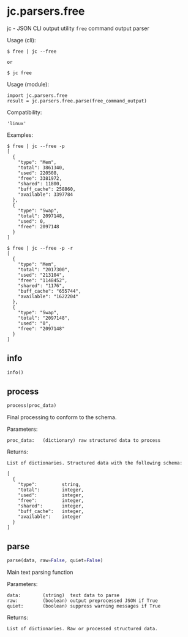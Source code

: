 
# jc.parsers.free
jc - JSON CLI output utility `free` command output parser

Usage (cli):

    $ free | jc --free

    or

    $ jc free

Usage (module):

    import jc.parsers.free
    result = jc.parsers.free.parse(free_command_output)

Compatibility:

    'linux'

Examples:

    $ free | jc --free -p
    [
      {
        "type": "Mem",
        "total": 3861340,
        "used": 220508,
        "free": 3381972,
        "shared": 11800,
        "buff_cache": 258860,
        "available": 3397784
      },
      {
        "type": "Swap",
        "total": 2097148,
        "used": 0,
        "free": 2097148
      }
    ]

    $ free | jc --free -p -r
    [
      {
        "type": "Mem",
        "total": "2017300",
        "used": "213104",
        "free": "1148452",
        "shared": "1176",
        "buff_cache": "655744",
        "available": "1622204"
      },
      {
        "type": "Swap",
        "total": "2097148",
        "used": "0",
        "free": "2097148"
      }
    ]


## info
```python
info()
```


## process
```python
process(proc_data)
```

Final processing to conform to the schema.

Parameters:

    proc_data:   (dictionary) raw structured data to process

Returns:

    List of dictionaries. Structured data with the following schema:

    [
      {
        "type":         string,
        "total":        integer,
        "used":         integer,
        "free":         integer,
        "shared":       integer,
        "buff_cache":   integer,
        "available":    integer
      }
    ]


## parse
```python
parse(data, raw=False, quiet=False)
```

Main text parsing function

Parameters:

    data:        (string)  text data to parse
    raw:         (boolean) output preprocessed JSON if True
    quiet:       (boolean) suppress warning messages if True

Returns:

    List of dictionaries. Raw or processed structured data.

